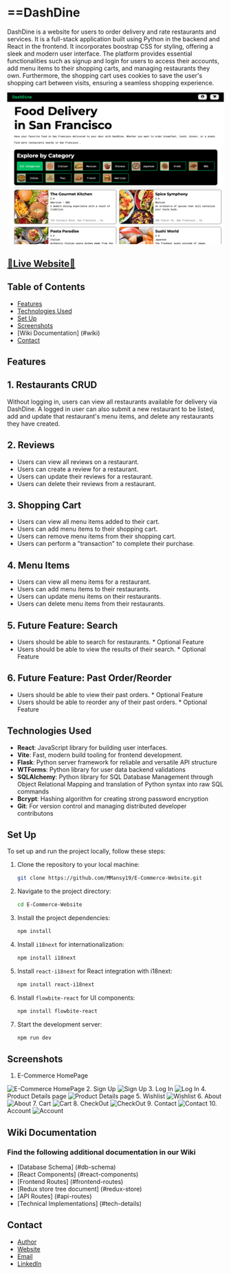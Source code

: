 # ==DashDine

DashDine is a website for users to order delivery and rate restaurants and services. It is a full-stack application built using Python in the backend and React in the frontend. It incorporates boostrap CSS for styling, offering a sleek and modern user interface. The platform provides essential functionalities such as signup and login for users to access their accounts, add menu items to their shopping carts, and managing restaurants they own. Furthermore, the shopping cart uses cookies to save the user's shopping cart between visits, ensuring a seamless shopping experience.

<img src="react-vite/public/assets/Screenshots/001_dashdine.png" alt="Home">

## [🌟Live Website🌟](https://dashdine-0s4v.onrender.com)

## Table of Contents

- [Features](#features)
- [Technologies Used](#technologies-used)
- [Set Up ](#set-up)
- [Screenshots](#screenshots)
- [Wiki Documentation] (#wiki)
- [Contact](#contact)



## Features

## **1. Restaurants CRUD**
Without logging in, users can view all restaurants available for delivery via DashDine. A logged in user can also submit a new restaurant to be listed, add and update that restaurant's menu items, and delete any restaurants they have created.


## **2. Reviews**
* Users can view all reviews on a restaurant.
* Users can create a review for a restaurant.
* Users can update their reviews for a restaurant.
* Users can delete their reviews from a restaurant.

## **3. Shopping Cart**
* Users can view all menu items added to their cart. 
* Users can add menu items to their shopping cart.
* Users can remove menu items from their shopping cart. 
* Users can perform a "transaction" to complete their purchase.

## **4. Menu Items**
* Users can view all menu items for a restaurant.
* Users can add menu items to their restaurants.
* Users can update menu items on their restaurants.
* Users can delete menu items from their restaurants.

## **5. Future Feature: Search**
* Users should be able to search for restaurants. * Optional Feature
* Users should be able to view the results of their search. * Optional Feature

## **6. Future Feature: Past Order/Reorder**
* Users should be able to view their past orders. * Optional Feature
* Users should be able to reorder any of their past orders. * Optional Feature

## Technologies Used

- **React**: JavaScript library for building user interfaces.
- **Vite**: Fast, modern build tooling for frontend development.
- **Flask**: Python server framework for reliable and versatile API structure
- **WTForms**: Python library for user data backend validations
- **SQLAlchemy**: Python library for SQL Database Management through Object Relational Mapping and translation of Python syntax into raw SQL commands
- **Bcrypt**: Hashing algorithm for creating strong password encryption 
- **Git**: For version control and managing distributed developer contributons
<!-- - **Responsive For Mobile** -->

## Set Up

To set up and run the project locally, follow these steps:

1. Clone the repository to your local machine:

   ```bash
   git clone https://github.com/MMansy19/E-Commerce-Website.git
   ```

2. Navigate to the project directory:

   ```bash
   cd E-Commerce-Website
   ```

3. Install the project dependencies:

   ```bash
   npm install
   ```

4. Install `i18next` for internationalization:

   ```bash
   npm install i18next
   ```

5. Install `react-i18next` for React integration with i18next:

   ```bash
   npm install react-i18next
   ```

6. Install `flowbite-react` for UI components:

   ```bash
   npm install flowbite-react
   ```

7. Start the development server:
   ```bash
   npm run dev
   ```


## Screenshots
1. E-Commerce HomePage
  <img  src="public/assets/Screenshots/E-Commerce HomePage.jpg" alt="E-Commerce HomePage">
2. Sign Up
  <img  src="public/assets/Screenshots/Sign Up.jpg" alt="Sign Up">
3. Log In
  <img  src="public/assets/Screenshots/Log In.jpg" alt="Log In">
4. Product Details page
  <img  src="public/assets/Screenshots/Product Details page.jpg" alt="Product Details page">
5. Wishlist
  <img  src="public/assets/Screenshots/Wishlist.jpg" alt="Wishlist">
6. About
  <img  src="public/assets/Screenshots/About.jpg" alt="About">
7. Cart
  <img  src="public/assets/Screenshots/Cart.jpg" alt="Cart">
8. CheckOut
  <img  src="public/assets/Screenshots/CheckOut.jpg" alt="CheckOut">
9. Contact
  <img  src="public/assets/Screenshots/Contact.jpg" alt="Contact">
10. Account
  <img  src="public/assets/Screenshots/Account.jpg" alt="Account">

## Wiki Documentation
### Find the following additional documentation in our Wiki

- [Database Schema] (#db-schema)
- [React Components] (#react-components)
- [Frontend Routes] (#frontend-routes)
- [Redux store tree document] (#redux-store)
- [API Routes] (#api-routes)
- [Technical Implementations] (#tech-details)



## Contact

- [Author](https://github.com/MMansy19)
- [Website](https://mahmoud-mansy-portfolio.netlify.app/)
- [Email](mailto:mahmoud2abdalfattah@gmail.com)
- [LinkedIn](https://www.linkedin.com/in/mahmoud-mansy-a189a5232)